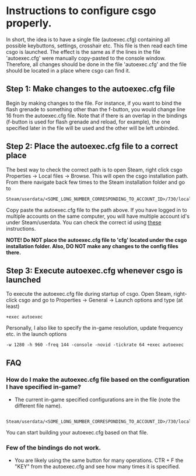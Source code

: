 # Instructions to configure csgo properly.
 In short, the idea is to have a single file (autoexec.cfg) containing all possible keybuttons, settings, crosshair etc. 
 This file is then read each time csgo is launched.
 The effect is the same as if the lines in the file 'autoexec.cfg' were manually copy-pasted to the console window.
 Therefore, all changes should be done in the file 'autoexec.cfg' and the file should be located in a place where csgo can find it.


## Step 1: Make changes to the autoexec.cfg file
Begin by making changes to the file. For instance, if you want to bind the flash grenade to something other than the f-button, you would change line 16 from the autoexec.cfg file. Note that if there is an overlap in the bindings (f-button is used for flash grenade and reload, for example), the one specified later in the file will be used and the other will be left unbinded.


## Step 2: Place the autoexec.cfg file to a correct place

The best way to check the correct path is to open Steam, right click csgo Properties -> Local files -> Browse. This will open the csgo installation path. From there navigate back few times to the Steam installation folder and go to 
 
 ```
 Steam/userdata/<SOME_LONG_NUMBER_CORRESPONDING_TO_ACCOUNT_ID>/730/local/cfg
 ```
 Copy paste the autoexec.cfg file to the path above. If you have logged in to multiple accounts on the same computer, you will have multiple account id's under Steam/userdata. You can check the correct id using [these](https://www.businessinsider.com/how-to-find-steam-id?r=US&IR=T) instructions.

 **NOTE! Do NOT place the autoexec.cfg file to 'cfg' located under the csgo installation folder. Also, DO NOT make any changes to the config files there.** 


## Step 3: Execute autoexec.cfg whenever csgo is launched

To execute the autoexec.cfg file during startup of csgo. Open Steam, right-click csgo and go to Properties -> General -> Launch options and type (at least)

```
+exec autoexec
```

Personally, I also like to specify the in-game resolution, update frequency etc. in the launch options

```
-w 1280 -h 960 -freq 144 -console -novid -tickrate 64 +exec autoexec
```


## FAQ
### How do I make the autoexec.cfg file based on the configuration I have specified in-game? 
* The current in-game specified configurations are in the file (note the different file name).
```
 Steam/userdata/<SOME_LONG_NUMBER_CORRESPONDING_TO_ACCOUNT_ID>/730/local/cfg/config.cfg
```
 You can start building your autoexec.cfg based on that file.
 
### Few of the bindings do not work. 
* You are likely using the same button for many operations. CTR + F the "KEY" from the autoexec.cfg and see how many times it is specified.
